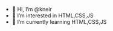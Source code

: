 - 👋 Hi, I’m @kneir
- 👀 I’m interested in HTML,CSS,JS
- 🌱 I’m currently learning HTML,CSS,JS

<!---
kneir/kneir is a ✨ special ✨ repository because its `README.md` (this file) appears on your GitHub profile.
You can click the Preview link to take a look at your changes.
--->
